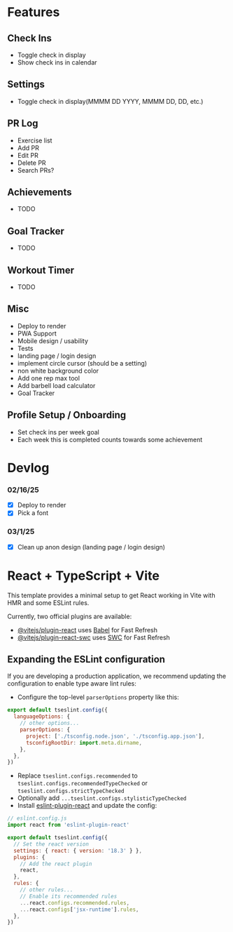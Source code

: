 # Features

## Check Ins

- Toggle check in display
- Show check ins in calendar

## Settings

- Toggle check in display(MMMM DD YYYY, MMMM DD, DD, etc.)

## PR Log

- Exercise list
- Add PR
- Edit PR
- Delete PR
- Search PRs?

## Achievements

- TODO

## Goal Tracker

- TODO

## Workout Timer

- TODO

## Misc

- Deploy to render
- PWA Support
- Mobile design / usability
- Tests
- landing page / login design
- implement circle cursor (should be a setting)
- non white background color
- Add one rep max tool
- Add barbell load calculator
- Goal Tracker

## Profile Setup / Onboarding

- Set check ins per week goal
- Each week this is completed counts towards some achievement

# Devlog

### 02/16/25

- [x] Deploy to render
- [x] Pick a font

### 03/1/25

- [x] Clean up anon design (landing page / login design)

# React + TypeScript + Vite

This template provides a minimal setup to get React working in Vite with HMR and some ESLint rules.

Currently, two official plugins are available:

- [@vitejs/plugin-react](https://github.com/vitejs/vite-plugin-react/blob/main/packages/plugin-react/README.md) uses [Babel](https://babeljs.io/) for Fast Refresh
- [@vitejs/plugin-react-swc](https://github.com/vitejs/vite-plugin-react-swc) uses [SWC](https://swc.rs/) for Fast Refresh

## Expanding the ESLint configuration

If you are developing a production application, we recommend updating the configuration to enable type aware lint rules:

- Configure the top-level `parserOptions` property like this:

```js
export default tseslint.config({
  languageOptions: {
    // other options...
    parserOptions: {
      project: ['./tsconfig.node.json', './tsconfig.app.json'],
      tsconfigRootDir: import.meta.dirname,
    },
  },
})
```

- Replace `tseslint.configs.recommended` to `tseslint.configs.recommendedTypeChecked` or `tseslint.configs.strictTypeChecked`
- Optionally add `...tseslint.configs.stylisticTypeChecked`
- Install [eslint-plugin-react](https://github.com/jsx-eslint/eslint-plugin-react) and update the config:

```js
// eslint.config.js
import react from 'eslint-plugin-react'

export default tseslint.config({
  // Set the react version
  settings: { react: { version: '18.3' } },
  plugins: {
    // Add the react plugin
    react,
  },
  rules: {
    // other rules...
    // Enable its recommended rules
    ...react.configs.recommended.rules,
    ...react.configs['jsx-runtime'].rules,
  },
})
```
